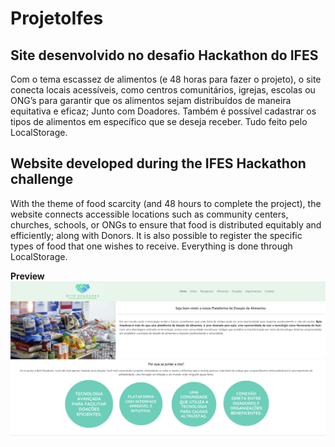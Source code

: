 # ProjetoIfes

## Site desenvolvido no desafio Hackathon do IFES

Com o tema escassez de alimentos (e 48 horas para fazer o projeto), o site conecta locais acessíveis, como centros comunitários, igrejas, escolas ou ONG’s 
para garantir que os alimentos sejam distribuídos de maneira equitativa e eficaz; Junto com Doadores. Também é possível cadastrar os tipos de alimentos em específico que se deseja receber. 
Tudo feito pelo LocalStorage.

## Website developed during the IFES Hackathon challenge
With the theme of food scarcity (and 48 hours to complete the project), the website connects accessible locations such as community centers, 
churches, schools, or ONGs to ensure that food is distributed equitably and efficiently; along with Donors. It is also possible to register the specific types of food that one wishes to receive. 
Everything is done through LocalStorage.

**Preview**
![alt text](https://github.com/Nenphy/ProjetoIfes/blob/main/assets/img/index.png)
